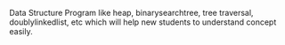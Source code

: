 Data Structure Program like heap, binarysearchtree, tree traversal, doublylinkedlist, etc which will help new students to understand concept easily.
